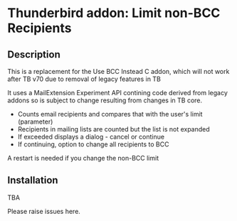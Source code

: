 # Thunderbird addon: Limit non-BCC Recipients

## Description

This is a replacement for the Use BCC Instead C addon, which will not work after TB v70 due to removal of legacy features in TB

It uses a MailExtension Experiment API contining code derived from legacy addons so is subject to change resulting from changes in TB core. 

* Counts email recipients and compares that with the user's limit (parameter)
* Recipients in mailing lists are counted but the list is not expanded
* If exceeded displays a dialog - cancel or continue
* If continuing, option to change all recipients to BCC

A restart is needed if you change the non-BCC limit

## Installation

TBA

Please raise issues here.